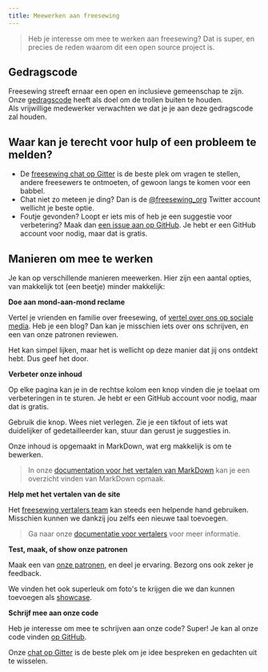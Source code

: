 ```yaml
---
title: Meewerken aan freesewing
---
```

> Heb je interesse om mee te werken aan freesewing? 
> Dat is super, en precies de reden waarom dit een open source project is.

## Gedragscode

Freesewing streeft ernaar een open en inclusieve gemeenschap te zijn.
Onze [gedragscode](/nl/docs/about/code-of-conduct) heeft als doel om de trollen buiten te houden.  
Als vrijwillige medewerker verwachten we dat je je aan deze gedragscode zal houden.

## Waar kan je terecht voor hulp of een probleem te melden?

- De [freesewing chat op Gitter](https://gitter.im/freesewing/freesewing) is de beste plek om vragen te stellen,
andere freesewers te ontmoeten, of gewoon langs te komen voor een babbel.
- Chat niet zo meteen je ding? Dan is de [@freesewing_org](https://twitter.com/freesewing_org) 
Twitter account wellicht je beste optie.
- Foutje gevonden? Loopt er iets mis of heb je een suggestie voor verbetering?
Maak dan [een issue aan op GitHub](https://github.com/freesewing/site/issues/new). 
Je hebt er een GitHub account voor nodig, maar dat is gratis.

## Manieren om mee te werken

Je kan op verschillende manieren meewerken.
Hier zijn een aantal opties, van makkelijk tot (een beetje) minder makkelijk:

**Doe aan mond-aan-mond reclame**

Vertel je vrienden en familie over freesewing, of [vertel over ons op sociale media](/nl/share). 
Heb je een blog? Dan kan je misschien iets over ons schrijven, en een van onze patronen reviewen.

Het kan simpel lijken, maar het is wellicht op deze manier dat jij ons ontdekt hebt. 
Dus geef het door.

**Verbeter onze inhoud**

Op elke pagina kan je in de rechtse kolom een knop vinden die je toelaat om verbeteringen in te sturen.
Je hebt er een GitHub account voor nodig, maar dat is gratis.

Gebruik die knop. Wees niet verlegen. Zie je een tikfout of iets wat duidelijker of gedetailleerder kan, 
stuur dan gerust je suggesties in.

Onze inhoud is opgemaakt in MarkDown, wat erg makkelijk is om te bewerken. 

> In onze [documentation voor het vertalen van MarkDown](/nl/docs/i18n/markdown) kan je een
> overzicht vinden van MarkDown opmaak.

**Help met het vertalen van de site**

Het [freesewing vertalers team](/nl/i18n/) kan steeds een helpende hand gebruiken. 
Misschien kunnen we dankzij jou zelfs een nieuwe taal toevoegen.

> Ga naar onze [documentatie voor vertalers](/nl/docs/i18n/) voor meer informatie.

**Test, maak, of show onze patronen**

Maak een van [onze patronen](/nl/patterns), en deel je ervaring. Bezorg ons ook zeker je feedback.

We vinden het ook superleuk om foto's te krijgen die we dan kunnen toevoegen als [showcase](/nl/showcase).

**Schrijf mee aan onze code**

Heb je interesse om mee te schrijven aan onze code? Super!
Je kan al onze code vinden [op GitHub](https://github.com/freesewing). 

Onze [chat op Gitter](https://gitter.im/freesewing/freesewing) is de beste plek om je idee bespreken en gedachten uit te wisselen.

